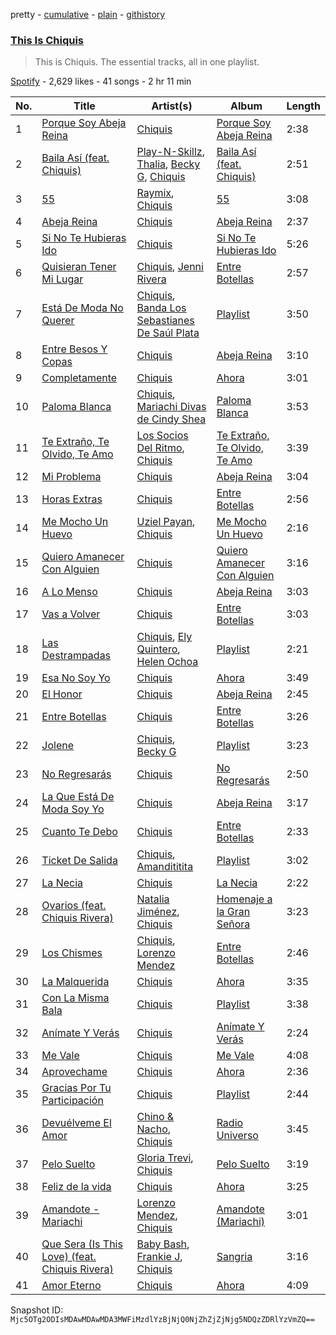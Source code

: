 pretty - [cumulative](/playlists/cumulative/37i9dQZF1DZ06evO3rsWDS.md) - [plain](/playlists/plain/37i9dQZF1DZ06evO3rsWDS) - [githistory](https://github.githistory.xyz/mackorone/spotify-playlist-archive/blob/main/playlists/plain/37i9dQZF1DZ06evO3rsWDS)

### [This Is Chiquis](https://open.spotify.com/playlist/37i9dQZF1DZ06evO3rsWDS)

> This is Chiquis\. The essential tracks, all in one playlist.

[Spotify](https://open.spotify.com/user/spotify) - 2,629 likes - 41 songs - 2 hr 11 min

| No. | Title | Artist(s) | Album | Length |
|---|---|---|---|---|
| 1 | [Porque Soy Abeja Reina](https://open.spotify.com/track/3jiV4NZbAcQQwcafRVRx5v) | [Chiquis](https://open.spotify.com/artist/5QcHBpoxrY7vx3ulMKEvTS) | [Porque Soy Abeja Reina](https://open.spotify.com/album/57ZrbWvZKwAhde2snJ9MtD) | 2:38 |
| 2 | [Baila Así \(feat\. Chiquis\)](https://open.spotify.com/track/4uZA7hxe5WZiQpOAu9lerj) | [Play\-N\-Skillz](https://open.spotify.com/artist/7MP4jhYmFEgb0AtiOkw55s), [Thalia](https://open.spotify.com/artist/23wEWD21D4TPYiJugoXmYb), [Becky G](https://open.spotify.com/artist/4obzFoKoKRHIphyHzJ35G3), [Chiquis](https://open.spotify.com/artist/5QcHBpoxrY7vx3ulMKEvTS) | [Baila Así \(feat\. Chiquis\)](https://open.spotify.com/album/0SXbEP6U9u9JLzuPVYRIGQ) | 2:51 |
| 3 | [55](https://open.spotify.com/track/2fkTJEDxZm7TrSqcBfPlKm) | [Raymix](https://open.spotify.com/artist/0hHT2BH7XTm3ZdZb6CX064), [Chiquis](https://open.spotify.com/artist/5QcHBpoxrY7vx3ulMKEvTS) | [55](https://open.spotify.com/album/4yYClOIkFf8IgNNkZUhmax) | 3:08 |
| 4 | [Abeja Reina](https://open.spotify.com/track/4tiEfGlJaonFDtSTCvesoj) | [Chiquis](https://open.spotify.com/artist/5QcHBpoxrY7vx3ulMKEvTS) | [Abeja Reina](https://open.spotify.com/album/1iwNDBPZyNFQ04gl7GcmXQ) | 2:37 |
| 5 | [Si No Te Hubieras Ido](https://open.spotify.com/track/4VtVTc9e0oTVZNBqzV7IZd) | [Chiquis](https://open.spotify.com/artist/5QcHBpoxrY7vx3ulMKEvTS) | [Si No Te Hubieras Ido](https://open.spotify.com/album/3v8QrX95YDMi3YBxa1ZKIc) | 5:26 |
| 6 | [Quisieran Tener Mi Lugar](https://open.spotify.com/track/7gDlXoVYwaafRbz5EHA4FB) | [Chiquis](https://open.spotify.com/artist/5QcHBpoxrY7vx3ulMKEvTS), [Jenni Rivera](https://open.spotify.com/artist/5c4wQaXkNDqSOTjqX4ExAu) | [Entre Botellas](https://open.spotify.com/album/4zUCCBkGr4pRXAlFYtObH2) | 2:57 |
| 7 | [Está De Moda No Querer](https://open.spotify.com/track/7aECAo13wkVlY6n2zrN9NF) | [Chiquis](https://open.spotify.com/artist/5QcHBpoxrY7vx3ulMKEvTS), [Banda Los Sebastianes De Saúl Plata](https://open.spotify.com/artist/2XTrqe2RU5niqO0RNA6Zct) | [Playlist](https://open.spotify.com/album/6JI5RmK9DttfMZTWwVGV4x) | 3:50 |
| 8 | [Entre Besos Y Copas](https://open.spotify.com/track/0PcWZ9IaLl1CARhX1KFmQB) | [Chiquis](https://open.spotify.com/artist/5QcHBpoxrY7vx3ulMKEvTS) | [Abeja Reina](https://open.spotify.com/album/1iwNDBPZyNFQ04gl7GcmXQ) | 3:10 |
| 9 | [Completamente](https://open.spotify.com/track/0pLKMaxmAAGf7ZHT9kgwWf) | [Chiquis](https://open.spotify.com/artist/5QcHBpoxrY7vx3ulMKEvTS) | [Ahora](https://open.spotify.com/album/2BqNXoveCYfp7c6DJLSUEO) | 3:01 |
| 10 | [Paloma Blanca](https://open.spotify.com/track/0qTmcxa3HhdKEH0wftscnQ) | [Chiquis](https://open.spotify.com/artist/5QcHBpoxrY7vx3ulMKEvTS), [Mariachi Divas de Cindy Shea](https://open.spotify.com/artist/3D5AzlMCW0gCYlNvFANoEd) | [Paloma Blanca](https://open.spotify.com/album/7jGwTVjD5GOy8cUQqhJpsI) | 3:53 |
| 11 | [Te Extraño, Te Olvido, Te Amo](https://open.spotify.com/track/0KOk1oIIdfKrRNPSPH29eH) | [Los Socios Del Ritmo](https://open.spotify.com/artist/7bzt5lHL6bzLO3c9mkxNMW), [Chiquis](https://open.spotify.com/artist/5QcHBpoxrY7vx3ulMKEvTS) | [Te Extraño, Te Olvido, Te Amo](https://open.spotify.com/album/6XQpgJ9LkDhEOGumF82Ui7) | 3:39 |
| 12 | [Mi Problema](https://open.spotify.com/track/3yeCINGZ8cCCoIVV5XZfdV) | [Chiquis](https://open.spotify.com/artist/5QcHBpoxrY7vx3ulMKEvTS) | [Abeja Reina](https://open.spotify.com/album/1iwNDBPZyNFQ04gl7GcmXQ) | 3:04 |
| 13 | [Horas Extras](https://open.spotify.com/track/1bGuvf2hlATjmaZyOnC5KI) | [Chiquis](https://open.spotify.com/artist/5QcHBpoxrY7vx3ulMKEvTS) | [Entre Botellas](https://open.spotify.com/album/4zUCCBkGr4pRXAlFYtObH2) | 2:56 |
| 14 | [Me Mocho Un Huevo](https://open.spotify.com/track/0YIropGYKGLj4e864f9aPG) | [Uziel Payan](https://open.spotify.com/artist/1mUJ5FdyqTx1UewE6z6imQ), [Chiquis](https://open.spotify.com/artist/5QcHBpoxrY7vx3ulMKEvTS) | [Me Mocho Un Huevo](https://open.spotify.com/album/5ft1SODMyfZ15pYmC2QwwH) | 2:16 |
| 15 | [Quiero Amanecer Con Alguien](https://open.spotify.com/track/06WhFVYHzyibQCeq6veoCN) | [Chiquis](https://open.spotify.com/artist/5QcHBpoxrY7vx3ulMKEvTS) | [Quiero Amanecer Con Alguien](https://open.spotify.com/album/27yiHnaJeHPnLpxNhL9qHd) | 3:16 |
| 16 | [A Lo Menso](https://open.spotify.com/track/5JVXllbz06BpTbXbCRpplt) | [Chiquis](https://open.spotify.com/artist/5QcHBpoxrY7vx3ulMKEvTS) | [Abeja Reina](https://open.spotify.com/album/1iwNDBPZyNFQ04gl7GcmXQ) | 3:03 |
| 17 | [Vas a Volver](https://open.spotify.com/track/7bPmWk7RrBvfHiuuiWGxLF) | [Chiquis](https://open.spotify.com/artist/5QcHBpoxrY7vx3ulMKEvTS) | [Entre Botellas](https://open.spotify.com/album/4zUCCBkGr4pRXAlFYtObH2) | 3:03 |
| 18 | [Las Destrampadas](https://open.spotify.com/track/4R791ewd5qMWccXIqjGhJk) | [Chiquis](https://open.spotify.com/artist/5QcHBpoxrY7vx3ulMKEvTS), [Ely Quintero](https://open.spotify.com/artist/1Tgbk6apDUw1Vtg8qusImT), [Helen Ochoa](https://open.spotify.com/artist/7oFVQdInQWD7GQRgWxSiHD) | [Playlist](https://open.spotify.com/album/6JI5RmK9DttfMZTWwVGV4x) | 2:21 |
| 19 | [Esa No Soy Yo](https://open.spotify.com/track/0KP6ZRIx0ncKnzlm44S1s0) | [Chiquis](https://open.spotify.com/artist/5QcHBpoxrY7vx3ulMKEvTS) | [Ahora](https://open.spotify.com/album/2BqNXoveCYfp7c6DJLSUEO) | 3:49 |
| 20 | [El Honor](https://open.spotify.com/track/3DqgiYt83EiFtzxRgcq7Y5) | [Chiquis](https://open.spotify.com/artist/5QcHBpoxrY7vx3ulMKEvTS) | [Abeja Reina](https://open.spotify.com/album/1iwNDBPZyNFQ04gl7GcmXQ) | 2:45 |
| 21 | [Entre Botellas](https://open.spotify.com/track/08XuJbkDmwrgLdIvZVdPK7) | [Chiquis](https://open.spotify.com/artist/5QcHBpoxrY7vx3ulMKEvTS) | [Entre Botellas](https://open.spotify.com/album/4zUCCBkGr4pRXAlFYtObH2) | 3:26 |
| 22 | [Jolene](https://open.spotify.com/track/1DrCBBXN9gEiMU8ME7Vhpt) | [Chiquis](https://open.spotify.com/artist/5QcHBpoxrY7vx3ulMKEvTS), [Becky G](https://open.spotify.com/artist/4obzFoKoKRHIphyHzJ35G3) | [Playlist](https://open.spotify.com/album/6JI5RmK9DttfMZTWwVGV4x) | 3:23 |
| 23 | [No Regresarás](https://open.spotify.com/track/0VAAJceCGgRX2qRilcAXxe) | [Chiquis](https://open.spotify.com/artist/5QcHBpoxrY7vx3ulMKEvTS) | [No Regresarás](https://open.spotify.com/album/2G0rUhLzTVlJrq07AlF2fB) | 2:50 |
| 24 | [La Que Está De Moda Soy Yo](https://open.spotify.com/track/19BMWaMujDtxIqKqjcbrCM) | [Chiquis](https://open.spotify.com/artist/5QcHBpoxrY7vx3ulMKEvTS) | [Abeja Reina](https://open.spotify.com/album/1iwNDBPZyNFQ04gl7GcmXQ) | 3:17 |
| 25 | [Cuanto Te Debo](https://open.spotify.com/track/2bm3WtYeZKkr2bPp2i9goV) | [Chiquis](https://open.spotify.com/artist/5QcHBpoxrY7vx3ulMKEvTS) | [Entre Botellas](https://open.spotify.com/album/4zUCCBkGr4pRXAlFYtObH2) | 2:33 |
| 26 | [Ticket De Salida](https://open.spotify.com/track/4wUuoBPPWrFvQsaNlrUvIq) | [Chiquis](https://open.spotify.com/artist/5QcHBpoxrY7vx3ulMKEvTS), [Amandititita](https://open.spotify.com/artist/1zvDryyqbfBiK0SojGrndv) | [Playlist](https://open.spotify.com/album/6JI5RmK9DttfMZTWwVGV4x) | 3:02 |
| 27 | [La Necia](https://open.spotify.com/track/1b371yl17pbI6dkgShQWsA) | [Chiquis](https://open.spotify.com/artist/5QcHBpoxrY7vx3ulMKEvTS) | [La Necia](https://open.spotify.com/album/5hh9mAtPfxBXZxTZLb5Zup) | 2:22 |
| 28 | [Ovarios \(feat\. Chiquis Rivera\)](https://open.spotify.com/track/044OsAv6c6UqIlIZzw687O) | [Natalia Jiménez](https://open.spotify.com/artist/0j8QSBQZ9MNSGjHr1Vll1R), [Chiquis](https://open.spotify.com/artist/5QcHBpoxrY7vx3ulMKEvTS) | [Homenaje a la Gran Señora](https://open.spotify.com/album/1c0G1Sx9WCmjEc2a49tFEr) | 3:23 |
| 29 | [Los Chismes](https://open.spotify.com/track/35Yl1bQCfcWPoTR8BlKgwP) | [Chiquis](https://open.spotify.com/artist/5QcHBpoxrY7vx3ulMKEvTS), [Lorenzo Mendez](https://open.spotify.com/artist/4ZfUIdc5Zm3N4E05eRSGac) | [Entre Botellas](https://open.spotify.com/album/4zUCCBkGr4pRXAlFYtObH2) | 2:46 |
| 30 | [La Malquerida](https://open.spotify.com/track/7uKph8L0mRiqGJLN4Xhx4J) | [Chiquis](https://open.spotify.com/artist/5QcHBpoxrY7vx3ulMKEvTS) | [Ahora](https://open.spotify.com/album/2BqNXoveCYfp7c6DJLSUEO) | 3:35 |
| 31 | [Con La Misma Bala](https://open.spotify.com/track/39bH2GZGYpB4j6wxtkwLy0) | [Chiquis](https://open.spotify.com/artist/5QcHBpoxrY7vx3ulMKEvTS) | [Playlist](https://open.spotify.com/album/6JI5RmK9DttfMZTWwVGV4x) | 3:38 |
| 32 | [Anímate Y Verás](https://open.spotify.com/track/5chmay3zgXCR68BrLO7Z7V) | [Chiquis](https://open.spotify.com/artist/5QcHBpoxrY7vx3ulMKEvTS) | [Anímate Y Verás](https://open.spotify.com/album/1LLh2T8rOVxQzcI7LEgYRI) | 2:24 |
| 33 | [Me Vale](https://open.spotify.com/track/2IDLfzhNVnpwlloAZ8IFQG) | [Chiquis](https://open.spotify.com/artist/5QcHBpoxrY7vx3ulMKEvTS) | [Me Vale](https://open.spotify.com/album/6tlZI7LS7Kwk34qfyG5Zcp) | 4:08 |
| 34 | [Aprovechame](https://open.spotify.com/track/5hcIERk40cDLq5Ifv4rsFo) | [Chiquis](https://open.spotify.com/artist/5QcHBpoxrY7vx3ulMKEvTS) | [Ahora](https://open.spotify.com/album/2BqNXoveCYfp7c6DJLSUEO) | 2:36 |
| 35 | [Gracias Por Tu Participación](https://open.spotify.com/track/2ZDEjEMO7xaxc7VQau0BOl) | [Chiquis](https://open.spotify.com/artist/5QcHBpoxrY7vx3ulMKEvTS) | [Playlist](https://open.spotify.com/album/6JI5RmK9DttfMZTWwVGV4x) | 2:44 |
| 36 | [Devuélveme El Amor](https://open.spotify.com/track/2SfvqP7CmfIBct2KxFEnlp) | [Chino & Nacho](https://open.spotify.com/artist/5NS0854TqZQVoRmJKSWtFZ), [Chiquis](https://open.spotify.com/artist/5QcHBpoxrY7vx3ulMKEvTS) | [Radio Universo](https://open.spotify.com/album/6JRDbgNUSL0I38UMocyBS1) | 3:45 |
| 37 | [Pelo Suelto](https://open.spotify.com/track/6YR5NgX4Ecz3H0vvJIfFWV) | [Gloria Trevi](https://open.spotify.com/artist/1Db5GsIoVWYktPoD2nnPZZ), [Chiquis](https://open.spotify.com/artist/5QcHBpoxrY7vx3ulMKEvTS) | [Pelo Suelto](https://open.spotify.com/album/2UHgThFWpfWlZwAZaEzwE8) | 3:19 |
| 38 | [Feliz de la vida](https://open.spotify.com/track/1hR8dT8YKiUP8gM9XbUa3F) | [Chiquis](https://open.spotify.com/artist/5QcHBpoxrY7vx3ulMKEvTS) | [Ahora](https://open.spotify.com/album/2BqNXoveCYfp7c6DJLSUEO) | 3:25 |
| 39 | [Amandote \- Mariachi](https://open.spotify.com/track/4KgVncUSsThkvPBfMsXyXE) | [Lorenzo Mendez](https://open.spotify.com/artist/4ZfUIdc5Zm3N4E05eRSGac), [Chiquis](https://open.spotify.com/artist/5QcHBpoxrY7vx3ulMKEvTS) | [Amandote \(Mariachi\)](https://open.spotify.com/album/59GDYVDwAI6UNTxEjEQrm6) | 3:01 |
| 40 | [Que Sera \(Is This Love\) \(feat\. Chiquis Rivera\)](https://open.spotify.com/track/39sx6ilqONhi4GbGBlEp16) | [Baby Bash](https://open.spotify.com/artist/12PSlydMSjEHzSCj9X5qv7), [Frankie J](https://open.spotify.com/artist/3sMYEBy0CZFxedcnm9i9hf), [Chiquis](https://open.spotify.com/artist/5QcHBpoxrY7vx3ulMKEvTS) | [Sangria](https://open.spotify.com/album/3va92qGHP3fn8ZU859S4nD) | 3:16 |
| 41 | [Amor Eterno](https://open.spotify.com/track/2Jba4ttLKDiYBW3zqFIHXK) | [Chiquis](https://open.spotify.com/artist/5QcHBpoxrY7vx3ulMKEvTS) | [Ahora](https://open.spotify.com/album/2BqNXoveCYfp7c6DJLSUEO) | 4:09 |

Snapshot ID: `Mjc5OTg2ODIsMDAwMDAwMDA3MWFiMzdlYzBjNjQ0NjZhZjZjNjg5NDQzZDRlYzVmZQ==`
